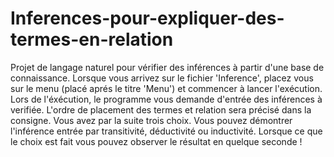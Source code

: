 # Inferences-pour-expliquer-des-termes-en-relation

Projet de langage naturel pour vérifier des inférences à partir d'une base de connaissance.
Lorsque vous arrivez sur le fichier 'Inference', placez vous sur le menu (placé aprés le titre 'Menu') et commencer à lancer l'exécution.
Lors de l'éxécution, le programme vous demande d'entrée des inférences à verifiée. L'ordre de placement des termes et relation sera précisé 
dans la consigne.
Vous avez par la suite trois choix. Vous pouvez démontrer l'inférence entrée par transitivité, déductivité ou inductivité.
Lorsque ce que le choix est fait vous pouvez observer le résultat en quelque seconde ! 
